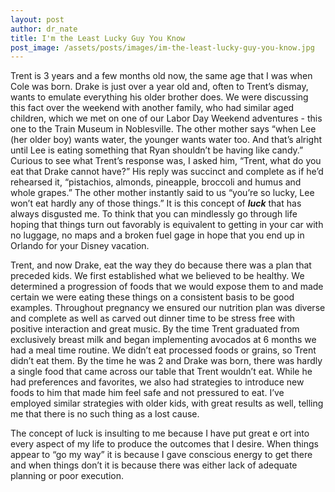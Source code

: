```yaml
---
layout: post
author: dr_nate
title: I'm the Least Lucky Guy You Know
post_image: /assets/posts/images/im-the-least-lucky-guy-you-know.jpg
---
```

Trent is 3 years and a few months old now, the same age that I was when Cole was born. Drake is just over a year old and, often to Trent’s dismay, wants to emulate everything his older brother does. We were discussing this fact over the weekend with another family, who had similar aged children, which we met on one of our Labor Day Weekend adventures - this one to the Train Museum in Noblesville. The other mother says “when Lee (her older boy) wants water, the younger wants water too. And that’s alright until Lee is eating something that Ryan shouldn’t be having like candy.” Curious to see what Trent’s response was, I asked him, “Trent, what do you eat that Drake cannot have?” His reply was succinct and complete as if he’d rehearsed it, “pistachios, almonds, pineapple, broccoli and humus and whole grapes.” The other mother instantly said to us “you’re so lucky, Lee won’t eat hardly any of those things.” It is this concept of **_luck_** that has always disgusted me. To think that you can mindlessly go through life hoping that things turn out favorably is equivalent to getting in your car with no luggage, no maps and a broken fuel gage in hope that you end up in Orlando for your Disney vacation.

Trent, and now Drake, eat the way they do because there was a plan that preceded kids. We first established what we believed to be healthy. We determined a progression of foods that we would expose them to and made certain we were eating these things on a consistent basis to be good examples. Throughout pregnancy we ensured our nutrition plan was diverse and complete as well as carved out dinner time to be stress free with positive interaction and great music. By the time Trent graduated from exclusively breast milk and began implementing avocados at 6 months we had a meal time routine. We didn’t eat processed foods or grains, so Trent didn’t eat them. By the time he was 2 and Drake was born, there was hardly a single food that came across our table that Trent wouldn’t eat. While he had preferences and favorites, we also had strategies to introduce new foods to him that made him feel safe and not pressured to eat. I’ve employed similar strategies with older kids, with great results as well, telling me that there is no such thing as a lost cause.

The concept of luck is insulting to me because I have put great e ort into every aspect of my life to produce the outcomes that I desire. When things appear to “go my way” it is because I gave conscious energy to get there and when things don’t it is because there was either lack of adequate planning or poor execution.
